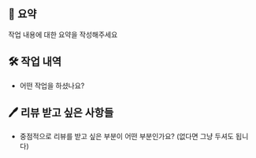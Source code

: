 ## 📒 요약

작업 내용에 대한 요약을 작성해주세요

## 🛠️ 작업 내역

- 어떤 작업을 하셨나요? 


## 🖊️ 리뷰 받고 싶은 사항들

- 중점적으로 리뷰를 받고 싶은 부분이 어떤 부분인가요? (없다면 그냥 두셔도 됩니다)